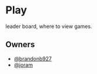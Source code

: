 Play
====

leader board, where to view games.

## Owners

- [@brandonb927](https://github.com/brandonb927)
- [@joram](https://github.com/joram)
